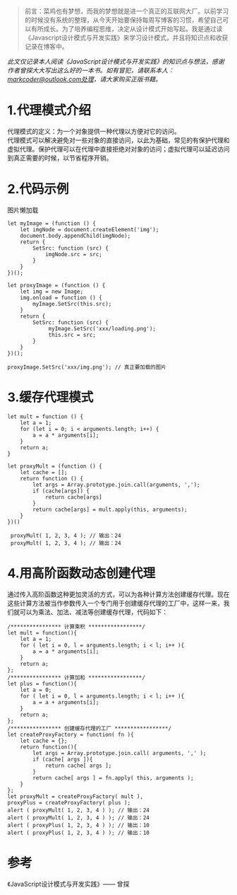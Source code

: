 >前言：菜鸡也有梦想，而我的梦想就是进一个真正的互联网大厂。以前学习的时候没有系统的整理，从今天开始要保持每周写博客的习惯，希望自己可以有所成长。为了培养编程思维，决定从设计模式开始写起。我是通过读《Javascript设计模式与开发实践》来学习设计模式，并且将知识点和收获记录在博客中。


<em>此文仅记录本人阅读《JavaScript设计模式与开发实践》的知识点与想法，感谢作者曾探大大写出这么好的一本书。如有冒犯，请联系本人：markcoder@outlook.com处理，请大家购买正版书籍。</em>
<h1>1.代理模式介绍</h1>
代理模式的定义：为一个对象提供一种代理以方便对它的访问。
<br>
代理模式可以解决避免对一些对象的直接访问，以此为基础，常见的有保护代理和虚拟代理。保护代理可以在代理中直接拒绝对对象的访问；虚拟代理可以延迟访问到真正需要的时候，以节省程序开销。
<h1>2.代码示例</h1>
图片懒加载

```
let myImage = (function () {
    let imgNode = document.createElement('img');
    document.body.appendChild(imgNode);
    return {
        SetSrc: function (src) {
            imgNode.src = src;
        }
    }
})();

let proxyImage = (function () {
    let img = new Image;
    img.onload = function () {
        myImage.SetSrc(this.src);
    }
    return {
        SetSrc: function (src) {
             myImage.SetSrc('xxx/loading.png');
             this.src = src;
        }
    }
})();

proxyImage.SetSrc('xxx/img.png'); // 真正要加载的图片
```
<h1>3.缓存代理模式</h1>

```
let mult = function () {
    let a = 1;
    for (let i = 0; i < arguments.length; i++) {
        a = a * arguments[i];
    }
    return a;
}

let proxyMult = (function () {
    let cache = [];
    return function () {
        let args = Array.prototype.join.call(arguments, ',');
        if (cache[args]) {
            return cache[args]
        }
        return cache[args] = mult.apply(this, arguments);
    }
})()

 proxyMult( 1, 2, 3, 4 ); // 输出：24 
 proxyMult( 1, 2, 3, 4 ); // 输出：24
```

<h1>4.用高阶函数动态创建代理</h1>
通过传入高阶函数这种更加灵活的方式，可以为各种计算方法创建缓存代理。现在这些计算方法被当作参数传入一个专门用于创建缓存代理的工厂中，这样一来，我们就可以为乘法、加法、减法等创建缓存代理，代码如下：

```
/**************** 计算乘积 *****************/ 
let mult = function(){ 
    let a = 1; 
    for ( let i = 0, l = arguments.length; i < l; i++ ){ 
        a = a * arguments[i]; 
    } 
    return a; 
}; 
/**************** 计算加和 *****************/ 
let plus = function(){ 
    let a = 0; 
    for ( let i = 0, l = arguments.length; i < l; i++ ){ 
        a = a + arguments[i]; 
    } 
    return a; 
}; 
/**************** 创建缓存代理的工厂 *****************/ 
let createProxyFactory = function( fn ){ 
    let cache = {}; 
    return function(){ 
        let args = Array.prototype.join.call( arguments, ',' ); 
        if (cache[ args ]){ 
            return cache[ args ]; 
        } 
        return cache[ args ] = fn.apply( this, arguments ); 
    } 
}; 
let proxyMult = createProxyFactory( mult ), 
proxyPlus = createProxyFactory( plus ); 
alert ( proxyMult( 1, 2, 3, 4 ) ); // 输出：24 
alert ( proxyMult( 1, 2, 3, 4 ) ); // 输出：24 
alert ( proxyPlus( 1, 2, 3, 4 ) ); // 输出：10 
alert ( proxyPlus( 1, 2, 3, 4 ) ); // 输出：10 
```
<h1>参考</h1>
《JavaScript设计模式与开发实践》—— 曾探
